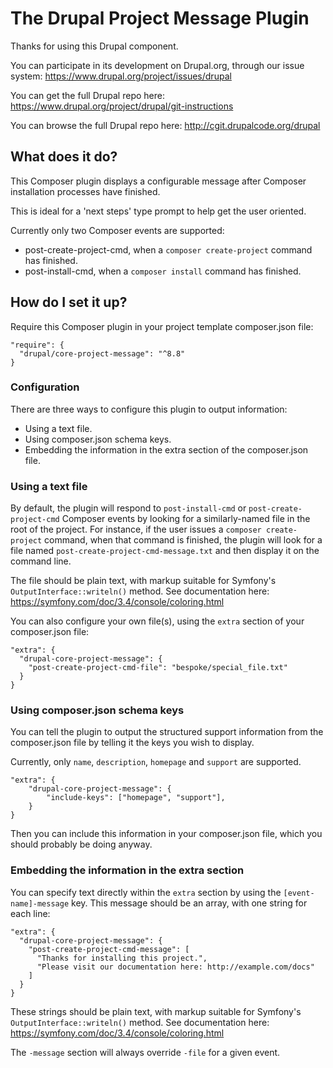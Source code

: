 The Drupal Project Message Plugin
=================================

Thanks for using this Drupal component.

You can participate in its development on Drupal.org, through our issue system:
https://www.drupal.org/project/issues/drupal

You can get the full Drupal repo here:
https://www.drupal.org/project/drupal/git-instructions

You can browse the full Drupal repo here:
http://cgit.drupalcode.org/drupal

What does it do?
----------------

This Composer plugin displays a configurable message after Composer installation
processes have finished.

This is ideal for a 'next steps' type prompt to help get the user oriented.

Currently only two Composer events are supported:
- post-create-project-cmd, when a `composer create-project` command has
  finished.
- post-install-cmd, when a `composer install` command has finished.

How do I set it up?
-------------------

Require this Composer plugin in your project template composer.json file:

    "require": {
      "drupal/core-project-message": "^8.8"
    }

### Configuration

There are three ways to configure this plugin to output information:
- Using a text file.
- Using composer.json schema keys.
- Embedding the information in the extra section of the composer.json file.

### Using a text file

By default, the plugin will respond to `post-install-cmd` or
`post-create-project-cmd` Composer events by looking for a similarly-named file
in the root of the project. For instance, if the user issues a `composer
create-project` command, when that command is finished, the plugin will look for
a file named `post-create-project-cmd-message.txt` and then display it on the
command line.

The file should be plain text, with markup suitable for Symfony's
`OutputInterface::writeln()` method. See documentation here:
https://symfony.com/doc/3.4/console/coloring.html

You can also configure your own file(s), using the `extra` section of your
composer.json file:

    "extra": {
      "drupal-core-project-message": {
        "post-create-project-cmd-file": "bespoke/special_file.txt"
      }
    }

### Using composer.json schema keys

You can tell the plugin to output the structured support information from the
composer.json file by telling it the keys you wish to display.

Currently, only `name`, `description`, `homepage` and `support` are supported.

    "extra": {
        "drupal-core-project-message": {
            "include-keys": ["homepage", "support"],
        }
    }

Then you can include this information in your composer.json file, which you
should probably be doing anyway.

### Embedding the information in the extra section

You can specify text directly within the `extra` section by using the
`[event-name]-message` key. This message should be an array, with one string for
each line:

    "extra": {
      "drupal-core-project-message": {
        "post-create-project-cmd-message": [
          "Thanks for installing this project.",
          "Please visit our documentation here: http://example.com/docs"
        ]
      }
    }

These strings should be plain text, with markup suitable for Symfony's
`OutputInterface::writeln()` method. See documentation here:
https://symfony.com/doc/3.4/console/coloring.html

The `-message` section will always override `-file` for a given event.
